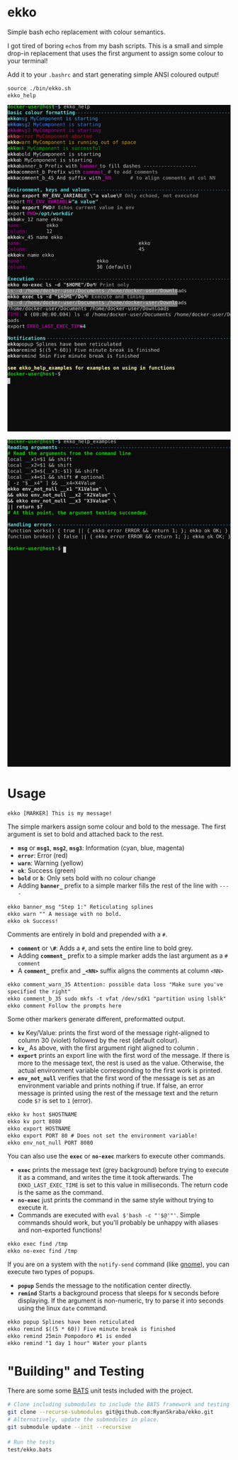 ekko
==============================================================================

Simple bash echo replacement with colour semantics.

I got tired of boring `echo`s from my bash scripts.  This is a small and simple drop-in replacement that uses the first argument to assign some colour to your terminal!

Add it to your `.bashrc` and start generating simple ANSI coloured output!

```
source ./bin/ekko.sh
ekko_help
```

![ekko_help terminal capture](./doc/ekko_help.svg)

![ekko_help_examples terminal capture](./doc/ekko_help_examples.svg)

Usage
==============================================================================

```
ekko [MARKER] This is my message!
```

The simple markers assign some colour and bold to the message.  The first argument is set to bold and attached back to the rest.

* __`msg`__ or __`msg1`__, __`msg2`__, __`msg3`__: Information (cyan, blue, magenta)
* __`error`__: Error (red)
* __`warn`__: Warning (yellow)
* __`ok`__: Success (green)
* __`bold`__ or __`b`__: Only sets bold with no colour change
* Adding __`banner_`__ prefix to a simple marker fills the rest of the line with `----`

```
ekko banner_msg "Step 1:" Reticulating splines
ekko warn "" A message with no bold.
ekko ok Success!
```

Comments are entirely in bold and prepended with a `#`.

* __`comment`__ or __`\#`__: Adds a `#`, and sets the entire line to bold grey.
* Adding __`comment_`__ prefix to a simple marker adds the last argument as a `# comment`
* A __`comment_`__ prefix and __`_<NN>`__ suffix aligns the comments at column `<NN>`

```
ekko comment_warn_35 Attention: possible data loss "Make sure you've specified the right"
ekko comment_b_35 sudo mkfs -t vfat /dev/sdX1 "partition using lsblk"
ekko comment Follow the prompts here
```

Some other markers generate different, preformatted output.

* __`kv`__ Key/Value: prints the first word of the message right-aligned to column 30 (violet) followed by the rest (default colour).
* __`kv_`<NN>__ As above, with the first argument right aligned to column <NN>.
* __`export`__ prints an export line with the first word of the message.  If there is more to the message text, the rest is used as the value.  Otherwise, the actual environment variable corresponding to the first work is printed. 
* __`env_not_null`__ verifies that the first word of the message is set as an environment variable and prints nothing if true.  If false, an error message is printed using the rest of the message text and the return code `$?` is set to `1` (error).

```
ekko kv host $HOSTNAME
ekko kv port 8080
ekko export HOSTNAME
ekko export PORT 80 # Does not set the environment variable!
ekko env_not_null PORT 8080
```

You can also use the __`exec`__ or __`no-exec`__ markers to execute other commands.

* __`exec`__ prints the message text (grey background) before trying to execute it as a command, and writes the time it took afterwards.  The `EKKO_LAST_EXEC_TIME` is set to this value in milliseconds.  The return code is the same as the command.
* __`no-exec`__ just prints the command in the same style without trying to execute it.
* Commands are executed with `eval $'bash -c "'$@'"'`.  Simple commands should work, but you'll probably be unhappy with aliases and non-exported functions!

```
ekko exec find /tmp
ekko no-exec find /tmp
```

If you are on a system with the `notify-send` command (like [gnome][notify-send]), you can execute two types of popups.

* __`popup`__ Sends the message to the notification center directly.
* __`remind`__ Starts a background process that sleeps for `N` seconds before displaying.  If the argument is non-numeric, try to parse it into seconds using the linux `date` command.

```
ekko popup Splines have been reticulated
ekko remind $((5 * 60)) Five minute break is finished
ekko remind 25min Pompodoro #1 is ended
ekko remind "1 day 1 hour" Water your plants
```

[notify-send]: https://developer.gnome.org/notification-spec/

"Building" and Testing
==============================================================================

There are some some [BATS](https://bats-core.readthedocs.io/en/stable/) unit tests included with the project.

```bash
# Clone including submodules to include the BATS framework and testing tools.
git clone --recurse-submodules git@github.com:RyanSkraba/ekko.git
# Alternatively, update the submodules in place.
git submodule update --init --recursive

# Run the tests
test/ekko.bats
```
